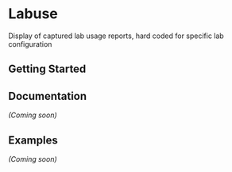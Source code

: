 # Labuse

Display of captured lab usage reports, hard coded for specific lab configuration

## Getting Started

## Documentation
_(Coming soon)_

## Examples
_(Coming soon)_

